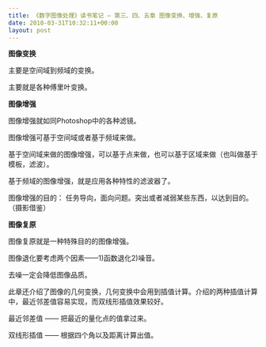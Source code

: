 ```yaml
---
title: 《数字图像处理》读书笔记 – 第三、四、五章 图像变换、增强、复原
date: 2010-03-31T10:32:11+00:00
layout: post
---
```

**图像变换**

主要是空间域到频域的变换。

主要就是各种傅里叶变换。
  

  
**图像增强**

图像增强就如同Photoshop中的各种滤镜。

图像增强可基于空间域或者基于频域来做。

基于空间域来做的图像增强，可以基于点来做，也可以基于区域来做（也叫做基于模板，滤波）。

基于频域的图像增强，就是应用各种特性的滤波器了。

图像增强的目的： 任务导向，面向问题。突出或者减弱某些东西，以达到目的。（摄影借鉴）
  

  
**图像复原**

图像复原就是一种特殊目的的图像增强。

图像退化要考虑两个因素——1)函数退化2)噪音。

去噪一定会降低图像品质。

此章还介绍了图像的几何变换，几何变换中会用到插值计算。介绍的两种插值计算中，最近邻差值容易实现，而双线形插值效果较好。

最近邻差值 —— 把最近的量化点的值拿过来。

双线形插值 —— 根据四个角以及距离计算出值。
